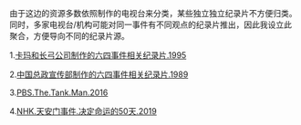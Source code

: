 由于这边的资源多数依照制作的电视台来分类，某些独立独立纪录片不方便归类。同时，多家电视台/机构可能对同一事件有不同观点的纪录片推出，因此我设立此聚合，方便导向不同的纪录片源。

1.[卡玛和长弓公司制作的六四事件相关纪录片.1995](/其他纪录片/六四事件/天安门.The.Gate.of.Heavenly.Peace.md)

2.[中国总政宣传部制作的六四事件相关纪录片.1989](/其他纪录片/六四事件/飘扬，共和国的旗帜——平息北京反革命暴乱纪实.md)

3.[PBS.The.Tank.Man.2016](/PBS纪录片/挡在坦克前的年轻人.The_Tank_Man.md)

4.[NHK.天安门事件.决定命运的50天.2019](/NHK纪录片/02.中国/02.历史/03.六四事件/天安门事件-决定命运的50天.md)